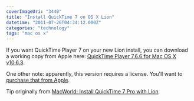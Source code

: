 ```yaml
---
coverImageUri: "3440"
title: "Install QuickTime 7 on OS X Lion"
datetime: "2011-07-26T04:34:12.000Z"
categories: "technology"
tags: "mac os x"
---
```


If you want QuickTime Player 7 on your new Lion install, you can download a working copy from Apple here: [QuickTime Player 7.6.6 for Mac OS X v10.6.3](http://support.apple.com/kb/dl923 "QuickTime Player 7.6.6 for Mac OS X v10.6.3").

One other note: apparently, this version requires a license. You'll want to [purchase that from Apple](http://store.apple.com/us/product/D3380Z/A).

Tip originally from [MacWorld: Install QuickTime 7 Pro with Lion](http://www.macworld.com/article/161320/2011/07/lion_quicktime7.html "Install QuickTime 7 Pro with Lion").
